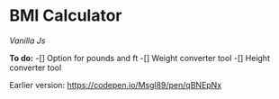 # BMI Calculator
*Vanilla Js*

**To do:**
-[] Option for pounds and ft
-[] Weight converter tool
-[] Height converter tool



Earlier version:
https://codepen.io/Msgl89/pen/qBNEpNx
